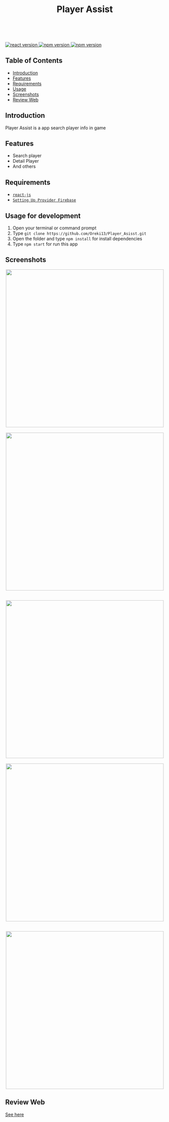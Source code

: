 <h1 align='center'>Player Assist</h1><br/><br /><br />

<br/>

<a href="#">
  <img src="https://img.shields.io/badge/ReactJs-v16.10.2-blue" alt="react version">
</a>
<a href="#">
  <img src="https://img.shields.io/badge/Node-v12.10.0-green" alt="npm version">
</a>
<a href="#">
  <img src="https://img.shields.io/badge/Firebase-7.2.0-yellow.svg?style=flat-square" alt="npm version">
</a>

## Table of Contents

- [Introduction](#introduction)
- [Features](#features)
- [Requirements](#requirements)
- [Usage](#usage-for-development)
- [Screenshots](#screenshots)
- [Review Web](#release-apk)

## Introduction

Player Assist is a app search player info in game

## Features

- Search player
- Detail Player
- And others

## Requirements

- [`react-js`](https://reactjs.org/)
- [`Setting Up Provider Firebase`](https://console.firebase.google.com)

## Usage for development

1. Open your terminal or command prompt
2. Type `git clone https://github.com/Oreki13/Player_Asisst.git`
3. Open the folder and type `npm install` for install dependencies
4. Type `npm start` for run this app

## Screenshots

  <p align="center">
    <span>
      <img src="https://i.imgur.com/7gOcZiy.png" width="500px" />
      &nbsp;&nbsp;
      <img src="https://i.imgur.com/yVUxLLg.png" width="500px" />
      &nbsp;&nbsp;
    </span>
  </p>
<p align="center">
    <span>
      <img src="https://i.imgur.com/I95uyyC.png" width="500px" />
      &nbsp;&nbsp;
      <img src="https://i.imgur.com/AHPqd3B.png" width="500px" />
      &nbsp;&nbsp;
    </span>
  </p>
<p align="center">
<span> <img src="https://i.imgur.com/ZZm75U8.png" width="500px" /></span>
  </p>
  
## Review Web
<a href="https://player-assist.herokuapp.com/">
  See here
</a>
